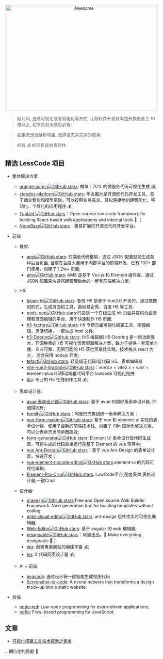 <div align="center">
  <img width="500" height="350" src="./logo.svg" alt="Awesome">
</div>

> 低代码, 通过可视化或者智能化等方式, 让将软件开发效率提升数倍甚至 10 倍以上, 程序员划水摸鱼必备!

> 如果您想贡献新项目, 请遵循先来先排的顺序;

> 标有 💰 的项目是收费软件.

## 精选 LessCode 项目

- 整体解决方案

  - [orange-admin](https://gitee.com/orangeform/orange-admin)[![GitHub stars](https://img.shields.io/github/stars/orange-form/orange-admin?style=flat-square)](https://github.com/orange-form/orange-admin): 橙单：70% 的微服务代码可视化生成 💰;
  - [steedos-platform](https://github.com/steedos/steedos-platform/)[![GitHub stars](https://img.shields.io/github/stars/steedos/steedos-platform?style=flat-square)](https://github.com/steedos/steedos-platform): 华炎魔方是开源低代码开发工具，基于商业智能和模型驱动，可以按照业务需求，轻松便捷地创建智能化、移动化、个性化的应用程序 💰;
  - [ToolJet](https://github.com/ToolJet/ToolJet) [![GitHub stars](https://img.shields.io/github/stars/ToolJet/ToolJet?style=flat-square)](https://github.com/ToolJet/ToolJet)：Open-source low-code framework for building React-based web applications and internal tools 🚀 ；
  - [NocoBase](https://cn.nocobase.com/)[![GitHub stars](https://img.shields.io/github/stars/nocobase/nocobase?style=flat-square)](https://github.com/nocobase/nocobase)：极易扩展的开源无代码开发平台。
  
- 前端

  - 框架:

    - [amis](https://github.com/baidu/amis)[![GitHub stars](https://img.shields.io/github/stars/baidu/amis?style=flat-square)](https://github.com/baidu/amis): 前端低代码框架，通过 JSON 配置就能生成各种后台页面, 目前在百度大量用于内部平台的前端开发，已有 100+ 部门使用，创建了 1.2w+ 页面;
    - [ams](https://github.com/vipshop/ams)[![GitHub stars](https://img.shields.io/github/stars/vipshop/ams?style=flat-square)](https://github.com/vipshop/ams): AMS 是基于 Vue.js 和 Element 组件库、通过 JSON 配置来快速搭建管理后台的一整套前端解决方案;
  - H5:

    - [luban-h5](https://github.com/ly525/luban-h5)[![GitHub stars](https://img.shields.io/github/stars/ly525/luban-h5?style=flat-square)](https://github.com/ly525/luban-h5): 鲁班 H5 是基于 Vue2.0 开发的，通过拖拽的形式，生成页面的工具，类似易企秀、百度 H5 等工具;
    - [gods-pen](https://github.com/ymm-tech/gods-pen)[![GitHub stars](https://img.shields.io/github/stars/ymm-tech/gods-pen?style=flat-square)](https://github.com/ymm-tech/gods-pen):码良是一个在线生成 h5 页面并提供页面管理和页面编辑的平台，用于快速制作 H5 页面;
    - [h5-factory](https://github.com/yangyuji/h5-factory)[![GitHub stars](https://img.shields.io/github/stars/yangyuji/h5-factory?style=flat-square)](https://github.com/yangyuji/h5-factory): h5 专题页面可视化编辑工具，拖拽编辑，灵活切换，一键生成 html 文件;
    - [h5-Dooring](https://github.com/MrXujiang/h5-Dooring)[![GitHub stars](https://img.shields.io/github/stars/MrXujiang/h5-Dooring?style=flat-square)](https://github.com/MrXujiang/h5-Dooring): (H5 编辑器)H5-Dooring 是一款功能强大，开源免费的 H5 可视化页面配置解决方案，致力于提供一套简单方便、专业可靠、无限可能的 H5 落地页最佳实践。技术栈以 react 为主， 后台采用 nodejs 开发;
    - [tefact](https://github.com/staringos/tefact)[![GitHub stars](https://img.shields.io/github/stars/staringos/tefact?style=flat-square)](https://github.com/staringos/tefact): 轻量级无代码/低代码 H5、表单编辑器
    - [vite-vue3-lowcode](https://github.com/buqiyuan/vite-vue3-lowcode)[![GitHub stars](https://img.shields.io/github/stars/buqiyuan/vite-vue3-lowcode?style=flat-square)](https://github.com/buqiyuan/vite-vue3-lowcode)：vue3.x + vite2.x + vant + element-plus H5移动端低代码平台 lowcode 可视化拖拽
    - [ih5](http://www.ih5.cn/editor3): 专业的 H5 在线制作工具 💰;

  - 表单设计器:

    - [avue 表单设计器](https://github.com/sscfaith/avue-form-design)[![GitHub stars](https://img.shields.io/github/stars/sscfaith/avue-form-design?style=flat-square)](https://github.com/sscfaith/avue-form-design): 基于 avue 的超好用表单设计器, 你值得拥有;
    - [formily](https://github.com/alibaba/formily)[![GitHub stars](https://img.shields.io/github/stars/alibaba/formily?style=flat-square)](https://github.com/alibaba/formily)：阿里巴巴集团统一表单解决方案；
    - [vue-form-making](https://github.com/GavinZhuLei/vue-form-making)[![GitHub stars](https://img.shields.io/github/stars/GavinZhuLei/vue-form-making?style=flat-square)](https://github.com/GavinZhuLei/vue-form-making): 基于 vue 和 element-ui 实现的表单设计器，使用了最新的前端技术栈，内置了 i18n 国际化解决方案，可以让表单开发简单而高效;
    - [form-generator](https://github.com/JakHuang/form-generator)[![GitHub stars](https://img.shields.io/github/stars/JakHuang/form-generator?style=flat-square)](https://github.com/JakHuang/form-generator): Element UI 表单设计及代码生成器，可将生成的代码直接运行在基于 Element 的 vue 项目中;
    - [vue Ant-Design](https://github.com/Kchengz/k-form-design)[![GitHub stars](https://img.shields.io/github/stars/Kchengz/k-form-design?style=flat-square)](https://github.com/Kchengz/k-form-design)：基于 vue Ant-Design 的表单设计器，快速开发；
    - [vue-element-nocode-admin](https://github.com/Liugq5713/vue-element-nocode-admin)[![GitHub stars](https://img.shields.io/github/stars/Liugq5713/vue-element-nocode-admin?style=flat-square)](https://github.com/Liugq5713/vue-element-nocode-admin):element-ui 的代码可视化编辑;
    - [Element-Pro-Crud](https://github.com/BoBoooooo/Element-Pro-Crud)[![GitHub stars](https://img.shields.io/github/stars/BoBoooooo/Element-Pro-Crud?style=flat-square)](https://github.com/BoBoooooo/Element-Pro-Crud): LowCode平台,配套表单,表格设计器,一键Crud

  - 设计器:

    - [grapesjs](https://github.com/artf/grapesjs)[![GitHub stars](https://img.shields.io/github/stars/artf/grapesjs?style=flat-square)](https://github.com/artf/grapesjs):Free and Open source Web Builder Framework. Next generation tool for building templates without coding;
    - [antd-visual-editor](https://github.com/xinyu198736/antd-visual-editor)[![GitHub stars](https://img.shields.io/github/stars/xinyu198736/antd-visual-editor?style=flat-square)](https://github.com/xinyu198736/antd-visual-editor): ant-design 组件库实时可视化编辑器;
    - [Web-Editor](https://github.com/bojue/Web-Editor)[![GitHub stars](https://img.shields.io/github/stars/artf/grapesjs?style=flat-square)](https://github.com/artf/grapesjs): 基于 angular 的 web 编辑器;
    - [designable](https://github.com/alibaba/designable)[![GitHub stars](https://img.shields.io/github/stars/alibaba/designable?style=flat-square)](https://github.com/alibaba/designable)：阿里出品，🧩 Make everything designable 🧩；
    - [wix](https://wix.com): 創建專業網站的絕佳平臺 💰;
    - [ivx](https://www.ivx.cn/): 0 代码网页设计器 💰;

  - AI + 前端
    - [imgcook](https://github.com/taofed/imgcook): 通过设计稿一键智能生成视图代码
    - [Screenshot-to-code](https://github.com/emilwallner/Screenshot-to-code): A neural network that transforms a design mock-up into a static website;

- 后端
  - [node-red](https://github.com/node-red/node-red): Low-code programming for event-driven applications;
  - [noflo](https://github.com/noflo/noflo): Flow-based programming for JavaScript;

## 文章

- [可视化搭建工具技术探索之表单](https://juejin.cn/post/6969404225713340423)


...期待你的贡献 💃
